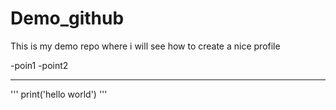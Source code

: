 # Demo_github
This is my demo repo where i will see how to create a nice profile

-poin1
-point2

___

'''
print('hello world')
'''
